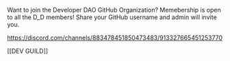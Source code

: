 Want to join the Developer DAO GitHub Organization? Memebership is open to all the D_D members! Share your GitHub username and admin will invite you.

https://discord.com/channels/883478451850473483/913327665451253770

[[DEV GUILD]]